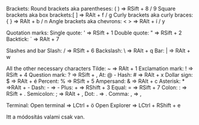 <!-- @format -->

Brackets:
Round brackets aka parentheses: ( ) => RSift + 8 / 9
Square brackets aka box brackets:[ ] => RAlt + f / g
Curly brackets aka curly braces: { } => RAlt + b / n
Angle brackets aka chevrons: < > => RAlt + í / y  

Quotation marks:
Single quote: ' => RSift + 1
Double quote: " => RSift + 2
Backtick: ` => RAlt + 7

Slashes and bar
Slash: / => RSift + 6
Backslash: \ => RAlt + q
Bar: | => RAlt + w

All the other necessary characters
Tilde: ~ => RAlt + 1
Exclamation mark: ! => RSift + 4
Question mark: ? => RSift + ,
At: @ - Hash: # => RAlt + x
Dollar sign: $ => RAlt + é
Percent: % => RSift + 5
Ampersand: & => RAlt + c
Asterisk: \* =>RAlt + -
Dash: - => -
Plus: + => RShift + 3
Equal: = => RSift + 7
Colon: : => RSift + .
Semicolon: ; => RAlt + ,
Dot: . => .
Comma: , => ,

Terminal:
Open terminal => LCtrl + ö
Open Explorer => LCtrl + RShift + e

Itt a módosítás valami csak van.